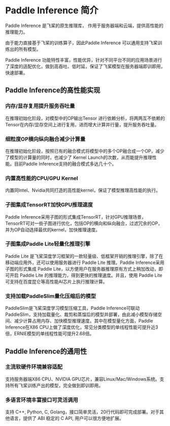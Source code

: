 # Paddle Inference 简介

Paddle Inference 是飞桨的原生推理库， 作用于服务器端和云端，提供高性能的推理能力。

由于能力直接基于飞桨的训练算子，因此Paddle Inference 可以通用支持飞桨训练出的所有模型。

Paddle Inference 功能特性丰富，性能优异，针对不同平台不同的应用场景进行了深度的适配优化，做到高吞吐、低时延，保证了飞桨模型在服务器端即训即用，快速部署。

## Paddle Inference的高性能实现

### 内存/显存复用提升服务吞吐量

在推理初始化阶段，对模型中的OP输出Tensor 进行依赖分析，将两两互不依赖的Tensor在内存/显存空间上进行复用，进而增大计算并行量，提升服务吞吐量。

### 细粒度OP横向纵向融合减少计算量

在推理初始化阶段，按照已有的融合模式将模型中的多个OP融合成一个OP，减少了模型的计算量的同时，也减少了 Kernel Launch的次数，从而能提升推理性能。目前Paddle Inference支持的融合模式多达几十个。

### 内置高性能的CPU/GPU Kernel

内置同Intel、Nvidia共同打造的高性能kernel，保证了模型推理高性能的执行。

### 子图集成TensorRT加快GPU推理速度

Paddle Inference采用子图的形式集成TensorRT，针对GPU推理场景，TensorRT可对一些子图进行优化，包括OP的横向和纵向融合，过滤冗余的OP，并为OP自动选择最优的kernel，加快推理速度。

### 子图集成Paddle Lite轻量化推理引擎

Paddle Lite 是飞桨深度学习框架的一款轻量级、低框架开销的推理引擎，除了在移动端应用外，还可以使用服务器进行 Paddle Lite 推理。Paddle Inference采用子图的形式集成 Paddle Lite，以方便用户在服务器推理原有方式上稍加改动，即可开启 Paddle Lite 的推理能力，得到更快的推理速度。并且，使用 Paddle Lite 可支持在百度昆仑等高性能AI芯片上执行推理计算。

### 支持加载PaddleSlim量化压缩后的模型

PaddleSlim是飞桨深度学习模型压缩工具，Paddle Inference可联动PaddleSlim，支持加载量化、裁剪和蒸馏后的模型并部署，由此减小模型存储空间、减少计算占用内存、加快模型推理速度。其中在模型量化方面，Paddle Inference在X86 CPU上做了深度优化，常见分类模型的单线程性能可提升近3倍，ERNIE模型的单线程性能可提升2.68倍。

## Paddle Inference的通用性

### 主流软硬件环境兼容适配

支持服务器端X86 CPU、NVIDIA GPU芯片，兼容Linux/Mac/Windows系统。支持所有飞桨训练产出的模型，完全做到即训即用。

### 多语言环境丰富接口可灵活调用

支持 C++, Python, C, Golang，接口简单灵活，20行代码即可完成部署。对于其他语言，提供了 ABI 稳定的 C API, 用户可以很方便地扩展。

